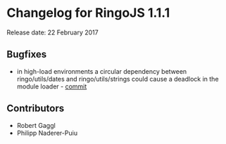 # Changelog for RingoJS 1.1.1

Release date: 22 February 2017

## Bugfixes

* in high-load environments a circular dependency between ringo/utils/dates and ringo/utils/strings could cause a deadlock in the module loader - [commit](https://github.com/ringo/ringojs/commit/69dc5e2ba58a173921314bfb16010aee187b39dd)

## Contributors

* Robert Gaggl
* Philipp Naderer-Puiu